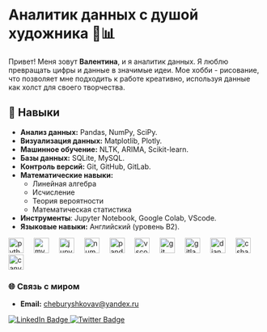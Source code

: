 # Аналитик данных с душой художника 🎨📊

Привет! Меня зовут **Валентина**, и я аналитик данных. Я люблю превращать цифры и данные в значимые идеи. Мое хобби - рисование, что позволяет мне подходить к работе креативно, используя данные как холст для своего творчества.

## 🌟 Навыки
- **Анализ данных:** Pandas, NumPy, SciPy.
- **Визуализация данных:** Matplotlib, Plotly.
- **Машинное обучение:** NLTK, ARIMA, Scikit-learn.
- **Базы данных:** SQLite, MySQL.
- **Контроль версий:** Git, GitHub, GitLab.
- **Математические навыки:**
  - Линейная алгебра
  - Исчисление
  - Теория вероятности
  - Математическая статистика
- **Инструменты**: Jupyter Notebook, Google Colab, VScode.
- **Языковые навыки:** Английский (уровень B2).

<div align="left">
  <img src="https://cdn.jsdelivr.net/gh/devicons/devicon/icons/python/python-original.svg" height="30" alt="python logo"  />
  <img width="12" />
  <img src="https://cdn.jsdelivr.net/gh/devicons/devicon/icons/mysql/mysql-original.svg" height="30" alt="mysql logo"  />
  <img width="12" />
  <img src="https://cdn.jsdelivr.net/gh/devicons/devicon/icons/jupyter/jupyter-original.svg" height="30" alt="jupyter logo"  />
  <img width="12" />
  <img src="https://cdn.jsdelivr.net/gh/devicons/devicon/icons/numpy/numpy-original.svg" height="30" alt="numpy logo"  />
  <img width="12" />
  <img src="https://cdn.jsdelivr.net/gh/devicons/devicon/icons/pandas/pandas-original.svg" height="30" alt="pandas logo"  />
  <img width="12" />
  <img src="https://cdn.jsdelivr.net/gh/devicons/devicon/icons/vscode/vscode-original.svg" height="30" alt="vscode logo"  />
  <img width="12" />
  <img src="https://cdn.jsdelivr.net/gh/devicons/devicon/icons/git/git-original.svg" height="30" alt="git logo"  />
  <img width="12" />
  <img src="https://cdn.jsdelivr.net/gh/devicons/devicon/icons/gitlab/gitlab-original.svg" height="30" alt="gitlab logo"  />
  <img width="12" />
  <img src="https://cdn.jsdelivr.net/gh/devicons/devicon/icons/django/django-plain.svg" height="30" alt="django logo"  />
  <img width="12" />
  <img src="https://cdn.jsdelivr.net/gh/devicons/devicon/icons/csharp/csharp-original.svg" height="30" alt="csharp logo"  />
  <img width="12" />
  <img src="https://cdn.jsdelivr.net/gh/devicons/devicon/icons/canva/canva-original.svg" height="30" alt="canva logo"  />
</div>

### 🌐 Связь с миром
- **Email:** [cheburyshkovav@yandex.ru](mailto:cheburyshkovav@yandex.ru)




<div id="badges">
  <a href="your-linkedin-[URL](https://www.linkedin.com/in/cheburyshkova/)">
    <img src="https://img.shields.io/badge/LinkedIn-blue?style=for-the-badge&logo=linkedin&logoColor=white" alt="LinkedIn Badge"/>
  <a href="your-twitter-URL">
    <img src="https://img.shields.io/badge/Twitter-blue?style=for-the-badge&logo=twitter&logoColor=white" alt="Twitter Badge"/>
  </a>
</div>
